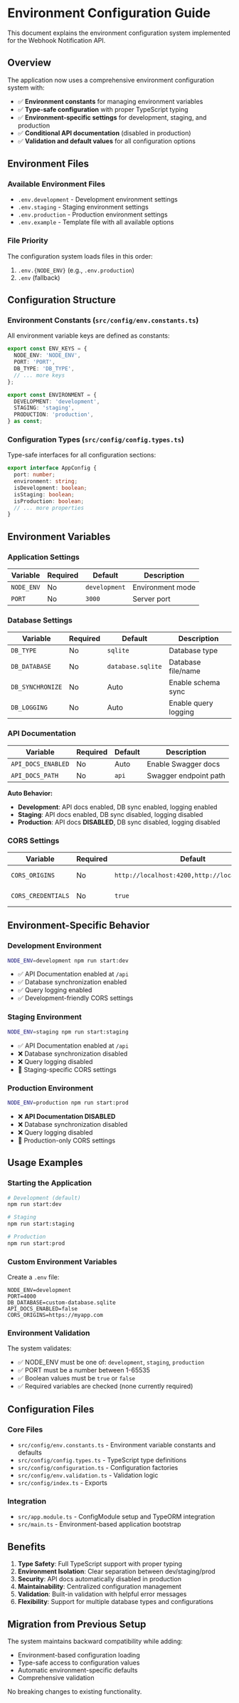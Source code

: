 # Environment Configuration Guide

This document explains the environment configuration system implemented for the Webhook Notification API.

## Overview

The application now uses a comprehensive environment configuration system with:
- ✅ **Environment constants** for managing environment variables
- ✅ **Type-safe configuration** with proper TypeScript typing
- ✅ **Environment-specific settings** for development, staging, and production
- ✅ **Conditional API documentation** (disabled in production)
- ✅ **Validation and default values** for all configuration options

## Environment Files

### Available Environment Files

- `.env.development` - Development environment settings
- `.env.staging` - Staging environment settings  
- `.env.production` - Production environment settings
- `.env.example` - Template file with all available options

### File Priority

The configuration system loads files in this order:
1. `.env.{NODE_ENV}` (e.g., `.env.production`)
2. `.env` (fallback)

## Configuration Structure

### Environment Constants (`src/config/env.constants.ts`)

All environment variable keys are defined as constants:

```typescript
export const ENV_KEYS = {
  NODE_ENV: 'NODE_ENV',
  PORT: 'PORT',
  DB_TYPE: 'DB_TYPE',
  // ... more keys
};

export const ENVIRONMENT = {
  DEVELOPMENT: 'development',
  STAGING: 'staging',
  PRODUCTION: 'production',
} as const;
```

### Configuration Types (`src/config/config.types.ts`)

Type-safe interfaces for all configuration sections:

```typescript
export interface AppConfig {
  port: number;
  environment: string;
  isDevelopment: boolean;
  isStaging: boolean;
  isProduction: boolean;
  // ... more properties
}
```

## Environment Variables

### Application Settings

| Variable | Required | Default | Description |
|----------|----------|---------|-------------|
| `NODE_ENV` | No | `development` | Environment mode |
| `PORT` | No | `3000` | Server port |

### Database Settings

| Variable | Required | Default | Description |
|----------|----------|---------|-------------|
| `DB_TYPE` | No | `sqlite` | Database type |
| `DB_DATABASE` | No | `database.sqlite` | Database file/name |
| `DB_SYNCHRONIZE` | No | Auto | Enable schema sync |
| `DB_LOGGING` | No | Auto | Enable query logging |

### API Documentation

| Variable | Required | Default | Description |
|----------|----------|---------|-------------|
| `API_DOCS_ENABLED` | No | Auto | Enable Swagger docs |
| `API_DOCS_PATH` | No | `api` | Swagger endpoint path |

**Auto Behavior:**
- **Development**: API docs enabled, DB sync enabled, logging enabled
- **Staging**: API docs enabled, DB sync disabled, logging disabled  
- **Production**: API docs **DISABLED**, DB sync disabled, logging disabled

### CORS Settings

| Variable | Required | Default | Description |
|----------|----------|---------|-------------|
| `CORS_ORIGINS` | No | `http://localhost:4200,http://localhost:3000` | Allowed origins |
| `CORS_CREDENTIALS` | No | `true` | Allow credentials |

## Environment-Specific Behavior

### Development Environment
```bash
NODE_ENV=development npm run start:dev
```
- ✅ API Documentation enabled at `/api`
- ✅ Database synchronization enabled
- ✅ Query logging enabled
- ✅ Development-friendly CORS settings

### Staging Environment  
```bash
NODE_ENV=staging npm run start:staging
```
- ✅ API Documentation enabled at `/api`
- ❌ Database synchronization disabled
- ❌ Query logging disabled
- 🔧 Staging-specific CORS settings

### Production Environment
```bash
NODE_ENV=production npm run start:prod
```
- ❌ **API Documentation DISABLED**
- ❌ Database synchronization disabled
- ❌ Query logging disabled
- 🔐 Production-only CORS settings

## Usage Examples

### Starting the Application

```bash
# Development (default)
npm run start:dev

# Staging
npm run start:staging  

# Production
npm run start:prod
```

### Custom Environment Variables

Create a `.env` file:

```env
NODE_ENV=development
PORT=4000
DB_DATABASE=custom-database.sqlite
API_DOCS_ENABLED=false
CORS_ORIGINS=https://myapp.com
```

### Environment Validation

The system validates:
- ✅ NODE_ENV must be one of: `development`, `staging`, `production`
- ✅ PORT must be a number between 1-65535
- ✅ Boolean values must be `true` or `false`
- ✅ Required variables are checked (none currently required)

## Configuration Files

### Core Files

- `src/config/env.constants.ts` - Environment variable constants and defaults
- `src/config/config.types.ts` - TypeScript type definitions
- `src/config/configuration.ts` - Configuration factories  
- `src/config/env.validation.ts` - Validation logic
- `src/config/index.ts` - Exports

### Integration

- `src/app.module.ts` - ConfigModule setup and TypeORM integration
- `src/main.ts` - Environment-based application bootstrap

## Benefits

1. **Type Safety**: Full TypeScript support with proper typing
2. **Environment Isolation**: Clear separation between dev/staging/prod
3. **Security**: API docs automatically disabled in production
4. **Maintainability**: Centralized configuration management
5. **Validation**: Built-in validation with helpful error messages
6. **Flexibility**: Support for multiple database types and configurations

## Migration from Previous Setup

The system maintains backward compatibility while adding:
- Environment-based configuration loading
- Type-safe access to configuration values
- Automatic environment-specific defaults
- Comprehensive validation

No breaking changes to existing functionality.